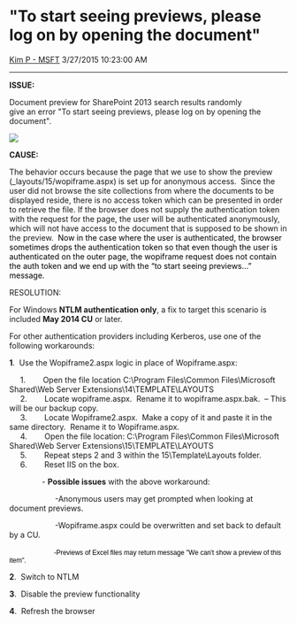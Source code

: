 <div id="page">

# "To start seeing previews, please log on by opening the document"

[Kim P -
MSFT](https://social.msdn.microsoft.com/profile/Kim%20P%20-%20MSFT)
3/27/2015 10:23:00 AM

-----

<div id="content">

**ISSUE:**

Document preview for SharePoint 2013 search results randomly
give an error "To start seeing previews, please log on by opening the
document".

[![
](media/TNBlogsFS/prod.evol.blogs.technet.com/CommunityServer.Blogs.Components.WeblogFiles/00/00/01/00/97/0624.Start%20Previews.JPG)](media/TNBlogsFS/prod.evol.blogs.technet.com/CommunityServer.Blogs.Components.WeblogFiles/00/00/01/00/97/0624.Start%20Previews.JPG)

**CAUSE:**

The behavior occurs because the page that we use to show the preview
(\_layouts/15/wopiframe.aspx) is set up for anonymous access.  Since the
user did not browse the site collections from where the documents to be
displayed reside, there is no access token which can be presented in
order to retrieve the file. If the browser does not supply the
authentication token with the request for the page, the user will be
authenticated anonymously, which will not have access to the document
that is supposed to be shown in the preview. 
<span style="color:black;">Now in the case where the user is
authenticated, the browser sometimes drops the authentication token so
that even though the user is authenticated on the outer page, the
wopiframe request does not contain the auth token and we end up with the
“to start seeing previews…” message.</span>

RESOLUTION:

For Windows **NTLM authentication only**, a fix to target this scenario
is included **May 2014 CU** or later.

  
For other authentication providers including Kerberos, use one of the
following workarounds:

**1**.  Use the Wopiframe2.aspx logic in place of Wopiframe.aspx:

     1.        Open the file location C:\\Program Files\\Common
Files\\Microsoft Shared\\Web Server Extensions\\14\\TEMPLATE\\LAYOUTS  
     2.        Locate wopiframe.aspx.  Rename it to wopiframe.aspx.bak. 
– This will be our backup copy.  
     3.        Locate Wopiframe2.aspx.  Make a copy of it and paste it
in the same directory.  Rename it to Wopiframe.aspx.  
     4.        Open the file location: C:\\Program Files\\Common
Files\\Microsoft Shared\\Web Server Extensions\\15\\TEMPLATE\\LAYOUTS  
     5.        Repeat steps 2 and 3 within the 15\\Template\\Layouts
folder.  
     6.        Reset IIS on the box.

               - **Possible issues** with the above workaround:

                     -Anonymous users may get prompted when looking at
document previews.

                     -Wopiframe.aspx could be overwritten and set back
to default by a
CU.

                  <span style="color:black;font-family:&#39;Arial&#39;,sans-serif;font-size:9pt;">   -<span>P<span>reviews
of Excel files may return message "We can't show a preview of this
item". </span></span></span>

**2**.  Switch to NTLM

**3**.  Disable the preview functionality

**4**.  Refresh the browser

</div>

</div>
